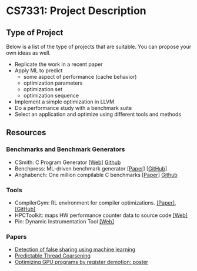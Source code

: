 # CS7331: Project Description 


## Type of Project

Below is a list of the type of projects that are suitable. You can propose your own ideas as well. 

   * Replicate the work in a recent paper 
   * Apply ML to predict 
       * some aspect of performance (cache behavior) 
	   * optimization parameters 
	   * optimization set 
	   * optimization sequence 
   * Implement a simple optimization in LLVM 
   * Do a performance study with a benchmark suite 
   * Select an application and optimize using different tools and methods 
      
   
## Resources 

### Benchmarks and Benchmark Generators 

  * CSmith: C Program Generator [[Web]](https://embed.cs.utah.edu/csmith/)
    [Github](https://github.com/csmith-project/csmith) 
  * Benchpress: ML-driven benchmark generator [[Paper]](https://arxiv.org/abs/2208.06555)
    [[GitHub]](https://github.com/fivosts/BenchPress) 
  * Anghabench: One million compilable C benchmarks  [[Paper]](https://ieeexplore.ieee.org/document/9370322)
    [Github](https://github.com/brenocfg/AnghaBench) 
  
### Tools

  * CompilerGym: RL environment for compiler optimizations. [[Paper]](https://arxiv.org/abs/2109.08267),
    [[GitHub]](https://github.com/facebookresearch/CompilerGym) 
  * HPCToolkit: maps HW performance counter data to source code [[Web]](http://hpctoolkit.org/)
  * Pin: Dynamic Instrumentation Tool [[Web]](https://www.intel.com/content/www/us/en/developer/articles/tool/pin-a-dynamic-binary-instrumentation-tool.html)


### Papers 

   * [Detection of false sharing using machine
     learning](https://dl.acm.org/doi/10.1145/2503210.2503269)
   * [Predictable Thread Coarsening](https://dl.acm.org/doi/10.1145/3194242) 
   * [Optimizing GPU programs by register demotion:
     poster](https://dl.acm.org/doi/10.1145/3293883.3297859)
	 
